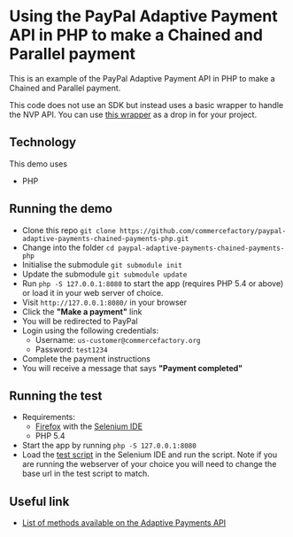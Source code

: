 # Using the PayPal Adaptive Payment API in PHP to make a Chained and Parallel payment

This is an example of the PayPal Adaptive Payment API in PHP to make a Chained and Parallel payment.

This code does not use an SDK but instead uses a basic wrapper to handle the NVP API. You can use [this wrapper](https://github.com/commercefactory/paypal-adaptive-payments-wrapper-php) as a drop in for your project.

## Technology

This demo uses

* PHP

## Running the demo

* Clone this repo `git clone https://github.com/commercefactory/paypal-adaptive-payments-chained-payments-php.git`
* Change into the folder `cd paypal-adaptive-payments-chained-payments-php`
* Initialise the submodule `git submodule init`
* Update the submodule `git submodule update`
* Run `php -S 127.0.0.1:8080` to start the app (requires PHP 5.4 or above) or load it in your web server of choice.
* Visit `http://127.0.0.1:8080/` in your browser
* Click the __"Make a payment"__ link
* You will be redirected to PayPal
* Login using the following credentials:
  * Username: `us-customer@commercefactory.org`
  * Password: `test1234`
* Complete the payment instructions
* You will receive a message that says __"Payment completed"__

## Running the test

* Requirements:
  * [Firefox](http://getfirefox.com) with the [Selenium IDE](http://seleniumhq.org/projects/ide/plugins.html)
  * PHP 5.4
* Start the app by running `php -S 127.0.0.1:8080`
* Load the [test script](tests/payment.html) in the Selenium IDE and run the script. Note if you are running the webserver of your choice you will need to change the base url in the test script to match.

## Useful link

* [List of methods available on the Adaptive Payments API](https://developer.paypal.com/docs/classic/api/#ap)
